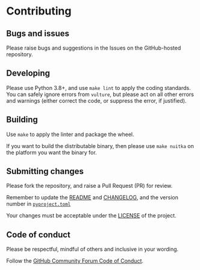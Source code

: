 # Contributing

## Bugs and issues

Please raise bugs and suggestions in the Issues on the GitHub-hosted repository.

## Developing

Please use Python 3.8+, and use `make lint` to apply the coding standards. You can safely ignore errors from `vulture`, but please act on all other errors and warnings (either correct the code, or suppress the error, if justified).

## Building

Use `make` to apply the linter and package the wheel.

If you want to build the distributable binary, then please use `make nuitka` on the platform you want the binary for.

## Submitting changes

Please fork the repository, and raise a Pull Request (PR) for review.

Remember to update the [README](README.md) and [CHANGELOG](CHANGELOG.md), and the version number in [`pyproject.toml`](pyproject.toml)

Your changes must be acceptable under the [LICENSE](LICENSE.md) of the project.

## Code of conduct

Please be respectful, mindful of others and inclusive in your wording.

Follow the [GitHub Community Forum Code of Conduct](https://docs.github.com/en/site-policy/github-terms/github-community-forum-code-of-conduct).

